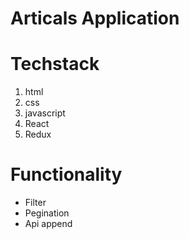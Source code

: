 # Articals Application

# Techstack

1. html
2. css
3. javascript
4. React
5. Redux

# Functionality

- Filter
- Pegination
- Api append

